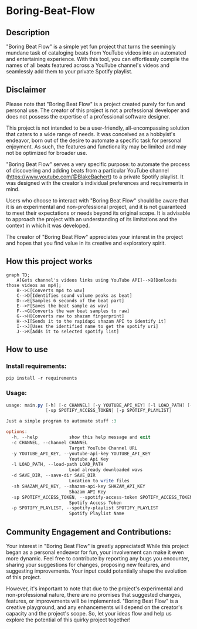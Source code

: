 # Boring-Beat-Flow

## Description
"Boring Beat Flow" is a simple yet fun project that turns the seemingly mundane task of cataloging beats from YouTube videos into an automated and entertaining experience. With this tool, you can effortlessly compile the names of all beats featured across a YouTube channel's videos and seamlessly add them to your private Spotify playlist. 

## Disclaimer
Please note that "Boring Beat Flow" is a project created purely for fun and personal use. The creator of this project is not a professional developer and does not possess the expertise of a professional software designer.

This project is not intended to be a user-friendly, all-encompassing solution that caters to a wide range of needs. It was conceived as a hobbyist's endeavor, born out of the desire to automate a specific task for personal enjoyment. As such, the features and functionality may be limited and may not be optimized for broader use.

"Boring Beat Flow" serves a very specific purpose: to automate the process of discovering and adding beats from a particular YouTube channel (https://www.youtube.com/@BlakeBachert) to a private Spotify playlist. It was designed with the creator's individual preferences and requirements in mind.

Users who choose to interact with "Boring Beat Flow" should be aware that it is an experimental and non-professional project, and it is not guaranteed to meet their expectations or needs beyond its original scope. It is advisable to approach the project with an understanding of its limitations and the context in which it was developed.

The creator of "Boring Beat Flow" appreciates your interest in the project and hopes that you find value in its creative and exploratory spirit.

## How this project works
```mermaid
graph TD;
    A[Gets channel's videos links using YouTube API]-->B[Donloads those videos as mp4];
    B-->C[Converts mp4 to wav]
    C-->D[Identifies sound volume peaks as beat]
    D-->E[Samples 6 seconds of the beat part]
    E-->F[Saves the beat sample as wav]
    F-->G[Converts the wav beat samples to raw]
    G-->H[Converts raw to shazam fingerprint]
    H-->I[Sends it to the rapidapi shazam API to identify it]
    I-->J[Uses the identified name to get the spotify uri]
    J-->K[Adds it to selected spotify list]
```

## How to use

### Install requirements:
```shell
pip install -r requirements
```

### Usage:
```powershell
usage: main.py [-h] [-c CHANNEL] [-y YOUTUBE_API_KEY] [-l LOAD_PATH] [-d SAVE_DIR] [-sh SHAZAM_API_KEY]
               [-sp SPOTIFY_ACCESS_TOKEN] [-p SPOTIFY_PLAYLIST]

Just a simple program to automate stuff :3

options:
  -h, --help            show this help message and exit
  -c CHANNEL, --channel CHANNEL
                        Target YouTube Channel URL
  -y YOUTUBE_API_KEY, --youtube-api-key YOUTUBE_API_KEY
                        Youtube Api Key
  -l LOAD_PATH, --load-path LOAD_PATH
                        Load already downloaded wavs
  -d SAVE_DIR, --save-dir SAVE_DIR
                        Location to write files
  -sh SHAZAM_API_KEY, --shazam-api-key SHAZAM_API_KEY
                        Shazam API Key
  -sp SPOTIFY_ACCESS_TOKEN, --spotify-access-token SPOTIFY_ACCESS_TOKEN
                        Spotify Access Token
  -p SPOTIFY_PLAYLIST, --spotify-playlist SPOTIFY_PLAYLIST
                        Spotify Playlist Name
```

## Community Engagement and Contributions:

Your interest in "Boring Beat Flow" is greatly appreciated! While this project began as a personal endeavor for fun, your involvement can make it even more dynamic. Feel free to contribute by reporting any bugs you encounter, sharing your suggestions for changes, proposing new features, and suggesting improvements. Your input could potentially shape the evolution of this project.

However, it's important to note that due to the project's experimental and non-professional nature, there are no promises that suggested changes, features, or improvements will be implemented. "Boring Beat Flow" is a creative playground, and any enhancements will depend on the creator's capacity and the project's scope. So, let your ideas flow and help us explore the potential of this quirky project together!

